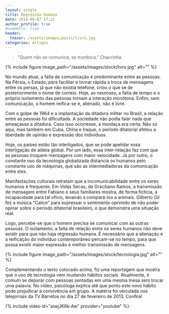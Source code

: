 ```yaml
---
layout: single
title: Regressão Humana
date: 2014-08-07 17:22
author_profile: true
#comments: true
header:
  teaser: /assets/images/posts/livro.jpg
categories: Artigos
---
```


> "Quem não se comunica, se trumbica." Chacrinha

{% include figure image_path="/assets/images/stock/livro.jpg" alt=""  %}


No mundo atual, a falta de comunicação é predominante entre as pessoas. Na Pérsia, o Estado, para facilitar e tornar rápida a troca de mensagens entre os persas, já que não existia telefone, criou o que se de posteriormente o nome de correio. Hoje, as neuroses, a falta de tempo e o próprio isolamento das pessoas tornam a interação monótona. Enfim, sem comunicação, o homem reifica-se e, alienado, não é livre.

Com o golpe de 1964 e a implantação da ditadura militar no Brasil, a relação entre as pessoas foi dificultada. A sociedade não podia falar nada que ameaçasse a ditadura. Caso isso ocorresse, a mordaça era certa. Não só aqui, mas também em Cuba, China e Iraque, o período ditatorial afetou a liberdade de opinião e expressão dos indivíduos.

Hoje, os países estão tão interligados, que se pode apelidar essa interligação de aldeia global. Por um lado, essa inter-relação faz com que as pessoas troquem mensagens com maior velocidade. Já por outro, o constante uso da tecnologia globalizada distancia os humanos pelo constante uso de máquinas, que são as intermediadoras da comunicação entre eles.

Manifestações culturais retratam que a incomunicabilidade entre os seres humanos é frequente. Em Vidas Secas, de Graciliano Ramos, a transmissão de mensagem entre Fabiano e seus familiares mostra, de forma fictícia, a incapacidade para tal ofício, levando a compará-los a animais. Gilberto Gil fez a música "Calice" para expressar o sentimento oprimido de não poder opinar sobre o período ditatorial brasileiro, o que demonstra uma situação real.

Logo, percebe-se que o homem precisa se comunicar com as outras pessoas. O isolamento, a falta de relação entre os seres humanos não deve existir para que não haja regressão humana. É necessário que a alienação e a reificação do indivíduo contemporâneo percam-se no tempo, para que possa existir maior expressão e melhor transmissão de mensagens.


{% include figure image_path="/assets/images/stock/tecnologia.jpg" alt=""  %}


Complementando o texto colocado acima, fiz uma reportagem que mostra que o uso de tecnologia vem mudando hábitos sociais. Atualmente, é comum se deparar com pessoas sentadas em uma mesma mesa sem trocar uma palavra. No vídeo, psicóloga explica até que ponto este novo hábito pode prejudicar a convivência em grupo. A matéria foi veiculada nos telejornais da TV Barretos no dia 27 de fevereiro de 2013. Confira!

{% include video id="aiwjJK6k-Aw" provider="youtube" %}
